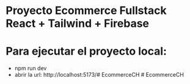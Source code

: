 #  Proyecto Ecommerce Fullstack React + Tailwind + Firebase

#  Para ejecutar el proyecto local: 

- npm run dev
- abrir la url: http://localhost:5173/#   E c o m m e r c e C H  
 #   E c o m m e r c e C H  
 